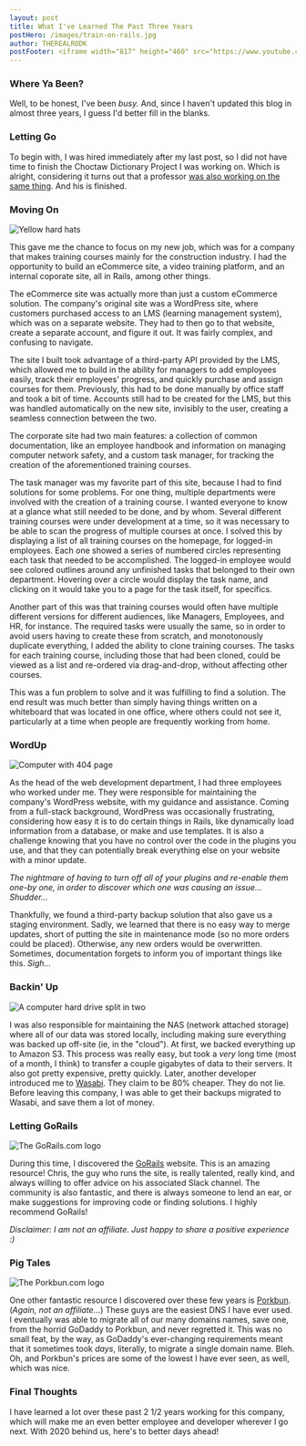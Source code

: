 ```yaml
---
layout: post
title: What I've Learned The Past Three Years
postHero: /images/train-on-rails.jpg
author: THEREALRODK
postFooter: <iframe width="817" height="460" src="https://www.youtube.com/embed/hXNWa9E9vN8" frameborder="0" allow="accelerometer; autoplay; clipboard-write; encrypted-media; gyroscope; picture-in-picture" allowfullscreen></iframe>
---
```


### Where Ya Been?

Well, to be honest, I've been *busy.* And, since I haven't updated this blog in almost three years, I guess I'd better fill in the blanks.

### Letting Go

To begin with, I was hired immediately after my last post, so I did not have time to finish the Choctaw Dictionary Project I was working on. Which is alright, considering it turns out that a professor <a href="https://www.webonary.org/byington-choctaw/" target="_blank" rel="noopener">was also working on the same thing</a>. And his is finished.

### Moving On

<img class="pull-left" src="https://images.unsplash.com/photo-1509453721491-c3af5961df76?ixid=MXwxMjA3fDB8MHxwaG90by1wYWdlfHx8fGVufDB8fHw%3D&ixlib=rb-1.2.1&auto=format&fit=crop&w=2775&q=80" alt="Yellow hard hats" style="max-width: 300px;">

This gave me the chance to focus on my new job, which was for a company that makes training courses mainly for the construction industry. I had the opportunity to build an eCommerce site, a video training platform, and an internal coporate site, all in Rails, among other things.

The eCommerce site was actually more than just a custom eCommerce solution. The company's original site was a WordPress site, where customers purchased access to an LMS (learning management system), which was on a separate website. They had to then go to that website, create a separate account, and figure it out. It was fairly complex, and confusing to navigate.

The site I built took advantage of a third-party API provided by the LMS, which allowed me to build in the ability for managers to add employees easily, track their employees' progress, and quickly purchase and assign courses for them. Previously, this had to be done manually by office staff and took a bit of time. Accounts still had to be created for the LMS, but this was handled automatically on the new site, invisibly to the user, creating a seamless connection between the two.

The corporate site had two main features: a collection of common documentation, like an employee handbook and information on managing computer network safety, and a custom task manager, for tracking the creation of the aforementioned training courses.

The task manager was my favorite part of this site, because I had to find solutions for some problems. For one thing, multiple departments were involved with the creation of a training course. I wanted everyone to know at a glance what still needed to be done, and by whom. Several different training courses were under development at a time, so it was necessary to be able to scan the progress of multiple courses at once. I solved this by displaying a list of all training courses on the homepage, for logged-in employees. Each one showed a series of numbered circles representing each task that needed to be accomplished. The logged-in employee would see colored outlines around any unfinished tasks that belonged to their own department. Hovering over a circle would display the task name, and clicking on it would take you to a page for the task itself, for specifics.

Another part of this was that training courses would often have multiple different versions for different audiences, like Managers, Employees, and HR, for instance. The required tasks were usually the same, so in order to avoid users having to create these from scratch, and monotonously duplicate everything, I added the ability to clone training courses. The tasks for each training course, including those that had been cloned, could be viewed as a list and re-ordered via drag-and-drop, without affecting other courses.

This was a fun problem to solve and it was fulfilling to find a solution. The end result was much better than simply having things written on a whiteboard that was located in one office, where others could not see it, particularly at a time when people are frequently working from home.

### WordUp

<img class="pull-left" src="https://images.unsplash.com/photo-1584824486509-112e4181ff6b?ixid=MXwxMjA3fDB8MHxzZWFyY2h8Mnx8YnJva2VuJTIwY29tcHV0ZXJ8ZW58MHx8MHw%3D&ixlib=rb-1.2.1&auto=format&fit=crop&w=800&q=60" alt="Computer with 404 page" style="max-width: 300px;">

As the head of the web development department, I had three employees who worked under me. They were responsible for maintaining the company's WordPress website, with my guidance and assistance. Coming from a full-stack background, WordPress was occasionally frustrating, considering how easy it is to do certain things in Rails, like dynamically load information from a database, or make and use templates. It is also a challenge knowing that you have no control over the code in the plugins you use, and that they can potentially break everything else on your website with a minor update.

*The nightmare of having to turn off all of your plugins and re-enable them one-by one, in order to discover which one was causing an issue… Shudder…*

Thankfully, we found a third-party backup solution that also gave us a staging environment. Sadly, we learned that there is no easy way to merge updates, short of putting the site in maintenance mode (so no more orders could be placed). Otherwise, any new orders would be overwritten. Sometimes, documentation forgets to inform you of important things like this. *Sigh…*

### Backin' Up

<img class="pull-left" src="https://images.unsplash.com/photo-1562414962-a6b4f966070d?ixid=MXwxMjA3fDB8MHxzZWFyY2h8MTB8fGJhY2t1cHxlbnwwfHwwfA%3D%3D&ixlib=rb-1.2.1&auto=format&fit=crop&w=800&q=60" alt="A computer hard drive split in two" style="max-width: 300px;">

I was also responsible for maintaining the NAS (network attached storage) where all of our data was stored locally, including making sure everything was backed up off-site (ie, in the "cloud"). At first, we backed everything up to Amazon S3. This process was really easy, but took a *very* long time (most of a month, I think) to transfer a couple gigabytes of data to their servers. It also got pretty expensive, pretty quickly. Later, another developer introduced me to <a href="https://wasabi.com/" target="_blank" rel="noopener">Wasabi</a>. They claim to be 80% cheaper. They do not lie. Before leaving this company, I was able to get their backups migrated to Wasabi, and save them a lot of money.

### Letting GoRails

<img class="pull-left" src="https://d2i2nj5el4wq1j.cloudfront.net/assets/logo-a191a70fa781dc8b50cda97f97d8613b74079a5f7775ee51d78b06f4ee2fa9ac.svg" alt="The GoRails.com logo" style="max-width: 300px;">

During this time, I discovered the <a href="https://gorails.com/" target="_blank" rel="noopener">GoRails</a> website. This is an amazing resource! Chris, the guy who runs the site, is really talented, really kind, and always willing to offer advice on his associated Slack channel. The community is also fantastic, and there is always someone to lend an ear, or make suggestions for improving code or finding solutions. I highly recommend GoRails!

*Disclaimer: I am not an affiliate. Just happy to share a positive experience :)*

### Pig Tales

<img class="pull-left" src="https://porkbun.com/partners/logos/porkbun.comphpPkl2eU.svg" alt="The Porkbun.com logo" style="max-width: 300px;">

One other fantastic resource I discovered over these few years is <a href="https://porkbun.com" target="_blank" rel="noopener">Porkbun</a>. (*Again, not an affiliate…*) These guys are the easiest DNS I have ever used. I eventually was able to migrate all of our many domains names, save one, from the horrid GoDaddy to Porkbun, and never regretted it. This was no small feat, by the way, as GoDaddy's ever-changing requirements meant that it sometimes took _days_, literally, to migrate a single domain name. Bleh. Oh, and Porkbun's prices are some of the lowest I have ever seen, as well, which was nice.

### Final Thoughts

I have learned a lot over these past 2 1/2 years working for this company, which will make me an even better employee and developer wherever I go next. With 2020 behind us, here's to better days ahead!


<!--

Use this to place images within the article. Use the pull-left and pull-right classes for placement.

<img class="pull-left" src="http://placekitten.com/g/400/200"
     alt="kitten">
-->